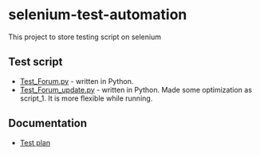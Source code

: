 # selenium-test-automation

This project to store testing script on selenium 

## Test script
- [Test_Forum.py](src/Test_Forum.py) - written in Python. 
- [Test_Forum_update.py](src/Test_Forum_update.py) - written in Python. Made some optimization as script_1. It is more flexible while running.

## Documentation
- [Test plan](doc/TestPlan.md)
